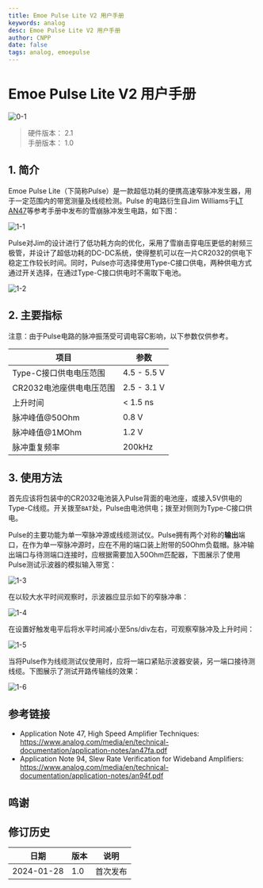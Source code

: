 ```yaml
---
title: Emoe Pulse Lite V2 用户手册
keywords: analog
desc: Emoe Pulse Lite V2 用户手册
author: CNPP
date: false
tags: analog, emoepulse
---
```


# Emoe Pulse Lite V2 用户手册

![0-1](/projects/assets/images/emoepulse/0-1.JPG)

> 硬件版本： 2.1  
> 手册版本： 1.0

## 1. 简介

Emoe Pulse Lite（下简称Pulse）是一款超低功耗的便携高速窄脉冲发生器，用于一定范围内的带宽测量及线缆检测。Pulse 的电路衍生自Jim Williams于[LT AN47](https://www.analog.com/media/en/technical-documentation/application-notes/an47fa.pdf)等参考手册中发布的雪崩脉冲发生电路，如下图：

![1-1](/projects/assets/images/emoepulse/1-1.png)

Pulse对Jim的设计进行了低功耗方向的优化，采用了雪崩击穿电压更低的射频三极管，并设计了超低功耗的DC-DC系统，使得整机可以在一片CR2032的供电下稳定工作较长时间。同时，Pulse亦可选择使用Type-C接口供电，两种供电方式通过开关选择，在通过Type-C接口供电时不需取下电池。

![1-2](/projects/assets/images/emoepulse/1-2.JPG)

## 2. 主要指标

注意：由于Pulse电路的脉冲振荡受可调电容C影响，以下参数仅供参考。

项目|参数
---|---
Type-C接口供电电压范围|4.5 - 5.5 V
CR2032电池座供电电压范围|2.5 - 3.1 V
上升时间|< 1.5 ns
脉冲峰值@50Ohm|0.8 V
脉冲峰值@1MOhm|1.2 V
脉冲重复频率|200kHz

## 3. 使用方法

首先应该将包装中的CR2032电池装入Pulse背面的电池座，或接入5V供电的Type-C线缆。开关拨至`BAT`处，Pulse由电池供电；拨至对侧则为Type-C接口供电。

Pulse的主要功能为单一窄脉冲源或线缆测试仪。Pulse拥有两个对称的**输出**端口，在作为单一窄脉冲源时，应在不用的端口装上附带的50Ohm负载帽。脉冲输出端口与待测端口连接时，应根据需要加入50Ohm匹配器，下图展示了使用Pulse测试示波器的模拟输入带宽：

![1-3](/projects/assets/images/emoepulse/1-3.JPG)

在以较大水平时间观察时，示波器应显示如下的窄脉冲串：

![1-4](/projects/assets/images/emoepulse/1-4.JPG)

在设置好触发电平后将水平时间减小至5ns/div左右，可观察窄脉冲及上升时间：

![1-5](/projects/assets/images/emoepulse/1-5.JPG)

当将Pulse作为线缆测试仪使用时，应将一端口紧贴示波器安装，另一端口接待测线缆。下图展示了测试开路传输线的效果：

![1-6](/projects/assets/images/emoepulse/1-6.JPG)

## 参考链接

+ Application Note 47, High Speed Amplifier Techniques: <https://www.analog.com/media/en/technical-documentation/application-notes/an47fa.pdf>
+ Application Note 94, Slew Rate Verification for Wideband Amplifiers: <https://www.analog.com/media/en/technical-documentation/application-notes/an94f.pdf>

## 鸣谢

## 修订历史

日期|版本|说明
---|---|---
2024-01-28|1.0|首次发布
